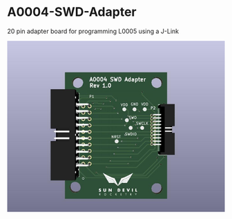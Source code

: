 # A0004-SWD-Adapter
20 pin adapter board for programming L0005 using a J-Link

<img src='img/A0004-SWD-Adapter.jpg'> 
